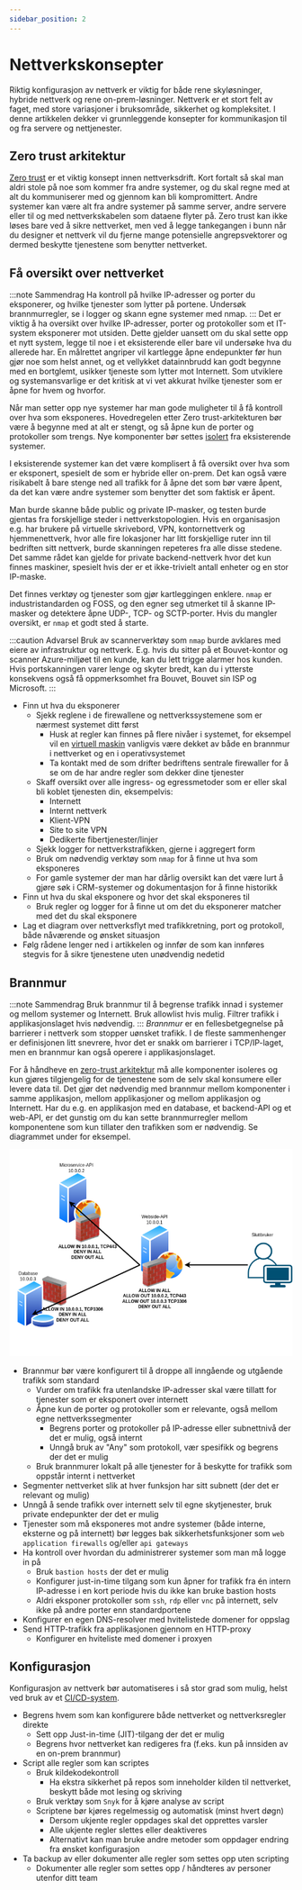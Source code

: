 ```yaml
---
sidebar_position: 2
---
```


# Nettverkskonsepter

Riktig konfigurasjon av nettverk er viktig for både rene skyløsninger, hybride nettverk og rene on-prem-løsninger. Nettverk er et stort felt av faget, med store
variasjoner i bruksområde, sikkerhet og kompleksitet. I denne artikkelen dekker vi grunnleggende konsepter for kommunikasjon til og fra servere og nettjenester.

## Zero trust arkitektur

[Zero trust](https://en.wikipedia.org/wiki/Zero_trust_security_model) er et viktig konsept innen nettverksdrift. Kort fortalt så skal man aldri stole på noe som
kommer fra andre systemer, og du skal regne med at alt du
kommuniserer med og gjennom kan bli kompromittert. Andre systemer kan være alt fra andre systemer på samme server, andre servere eller til og med
nettverkskabelen som dataene flyter på. Zero trust kan ikke løses bare ved å sikre nettverket, men ved å legge tankegangen i bunn når du designer et nettverk
vil du fjerne mange potensielle angrepsvektorer og dermed beskytte tjenestene som benytter nettverket.

## Få oversikt over nettverket

:::note Sammendrag
Ha kontroll på hvilke IP-adresser og porter du eksponerer, og hvilke tjenester som lytter på portene. Undersøk brannmurregler, se i logger og skann
egne systemer med nmap.
:::
Det er viktig å ha oversikt over hvilke IP-adresser, porter og protokoller som et IT-system eksponerer
mot utsiden. Dette gjelder uansett om du skal sette opp et nytt system, legge til noe
i et eksisterende eller bare vil undersøke hva du allerede har. En målrettet angriper vil kartlegge åpne endepunkter før hun gjør noe som helst annet, og et
vellykket
datainnbrudd kan godt begynne med en bortglemt, usikker tjeneste som lytter mot Internett. Som utviklere og
systemansvarlige er det kritisk at vi vet akkurat hvilke tjenester som er åpne for hvem og hvorfor.

Når man setter opp nye systemer har man gode muligheter til å få kontroll over hva som eksponeres. Hovedregelen etter Zero trust-arkitekturen bør være å begynne
med at alt er stengt, og så åpne kun de porter og protokoller som trengs. Nye komponenter bør
settes [isolert](http://localhost:3000/drifte/network#isolasjon-av-tjenester) fra eksisterende systemer.

I eksisterende systemer kan det være komplisert å få oversikt over hva som er eksponert, spesielt de som er hybride eller on-prem. Det kan også være
risikabelt å bare stenge ned all trafikk for å åpne det som bør være åpent, da det kan være andre systemer som benytter det som faktisk er åpent.

Man burde skanne både public og private IP-masker, og
testen burde gjentas fra forskjellige steder i nettverkstopologien. Hvis en organisasjon e.g. har brukere på virtuelle skrivebord, VPN, kontornettverk og
hjemmenettverk, hvor alle fire lokasjoner har litt forskjellige ruter inn til bedriften sitt nettverk, burde skanningen repeteres fra alle disse stedene. Det
samme rådet kan gjelde for private backend-nettverk hvor det kun finnes maskiner, spesielt hvis der er et ikke-trivielt antall enheter og en stor IP-maske.

Det finnes verktøy og tjenester som gjør kartleggingen enklere. `nmap` er industristandarden og FOSS, og den egner seg utmerket til å skanne IP-masker og
detektere åpne UDP-, TCP- og SCTP-porter. Hvis du mangler oversikt, er `nmap` et godt sted å starte.

:::caution Advarsel
Bruk av scannerverktøy som `nmap` burde avklares med eiere av infrastruktur og nettverk. E.g. hvis du sitter på
et Bouvet-kontor og scanner Azure-miljøet til en kunde, kan du lett trigge alarmer hos kunden. Hvis portskanningen
varer lenge og skyter bredt, kan du i ytterste konsekvens også få oppmerksomhet fra Bouvet, Bouvet sin ISP
og Microsoft.
:::

- Finn ut hva du eksponerer
    - Sjekk reglene i de firewallene og nettverkssystemene som er nærmest systemet ditt først
        - Husk at regler kan finnes på flere nivåer i systemet, for eksempel vil en [virtuell maskin](../06_deploye/03_virtual_machines.md) vanligvis være
          dekket av både en brannmur i nettverket og en i operativsystemet
        - Ta kontakt med de som drifter bedriftens sentrale firewaller for å se om de har andre regler som dekker dine tjenester
    - Skaff oversikt over alle ingress- og egressmetoder som er eller skal bli koblet tjenesten din, eksempelvis:
        - Internett
        - Internt nettverk
        - Klient-VPN
        - Site to site VPN
        - Dedikerte fibertjenester/linjer
    - Sjekk logger for nettverkstrafikken, gjerne i aggregert form
    - Bruk om nødvendig verktøy som `nmap` for å finne ut hva som eksponeres
    - For gamle systemer der man har dårlig oversikt kan det være lurt å gjøre søk i CRM-systemer og dokumentasjon for å finne historikk
- Finn ut hva du skal eksponere og hvor det skal eksponeres til
    - Bruk regler og logger for å finne ut om det du eksponerer matcher med det du skal eksponere
- Lag et diagram over nettverksflyt med trafikkretning, port og protokoll, både nåværende og ønsket situasjon
- Følg rådene lenger ned i artikkelen og innfør de som kan innføres stegvis for å sikre tjenestene uten unødvendig nedetid

## Brannmur

:::note Sammendrag
Bruk brannmur til å begrense trafikk innad i systemer og mellom systemer og Internett. Bruk allowlist hvis mulig. Filtrer trafikk i applikasjonslaget hvis
nødvendig.
:::
_Brannmur_ er en fellesbetgegnelse på barrierer i nettverk som stopper uønsket trafikk. I de fleste sammenhenger er definisjonen litt snevrere, hvor det er
snakk om barrierer i TCP/IP-laget, men en brannmur kan også operere i applikasjonslaget.

For å håndheve en [zero-trust arkitektur](https://en.wikipedia.org/wiki/Zero_trust_security_model) må alle komponenter isoleres og kun gjøres tilgjengelig for
de tjenestene som de selv skal konsumere eller levere data til. Det gjør det nødvendig med brannmur mellom komponenter i samme applikasjon, mellom applikasjoner
og mellom applikasjon og Internett. Har du e.g. en applikasjon med en database, et backend-API og et web-API, er det gunstig om du kan sette brannmurregler
mellom komponentene som kun tillater den trafikken som er nødvendig. Se diagrammet under for eksempel.

![image](./firewall-infrastructure.drawio.png)

- Brannmur bør være konfigurert til å droppe all inngående og utgående trafikk som standard
    - Vurder om trafikk fra utenlandske IP-adresser skal være tillatt for tjenester som er eksponert over internett
    - Åpne kun de porter og protokoller som er relevante, også mellom egne nettverkssegmenter
        - Begrens porter og protokoller på IP-adresse eller subnettnivå der det er mulig, også internt
        - Unngå bruk av "Any" som protokoll, vær spesifikk og begrens der det er mulig
    - Bruk brannmurer lokalt på alle tjenester for å beskytte for trafikk som oppstår internt i nettverket
- Segmenter nettverket slik at hver funksjon har sitt subnett (der det er relevant og mulig)
- Unngå å sende trafikk over internett selv til egne skytjenester, bruk private endepunkter der det er mulig
- Tjenester som må eksponeres mot andre systemer (både interne, eksterne og på internett) bør legges bak sikkerhetsfunksjoner som `web application firewalls` og/eller `api gateways`
- Ha kontroll over hvordan du administrerer systemer som man må logge in på
    - Bruk `bastion hosts` der det er mulig
    - Konfigurer just-in-time tilgang som kun åpner for trafikk fra én intern IP-adresse i en kort periode hvis du ikke kan bruke bastion hosts
    - Aldri eksponer protokoller som `ssh`, `rdp` eller `vnc` på internett, selv ikke på andre porter enn standardportene
- Konfigurer en egen DNS-resolver med hvitelistede domener for oppslag
- Send HTTP-trafikk fra applikasjonen gjennom en HTTP-proxy
    - Konfigurer en hviteliste med domener i proxyen

## Konfigurasjon

Konfigurasjon av nettverk bør automatiseres i så stor grad som mulig, helst ved bruk av et [CI/CD-system](../03_bygge/ci-cd.md).

- Begrens hvem som kan konfigurere både nettverket og nettverksregler direkte
    - Sett opp Just-in-time (JIT)-tilgang der det er mulig
    - Begrens hvor nettverket kan redigeres fra (f.eks. kun på innsiden av en on-prem brannmur)
- Script alle regler som kan scriptes
    - Bruk kildekodekontroll
        - Ha ekstra sikkerhet på repos som inneholder kilden til nettverket, beskytt både mot lesing og skriving
    - Bruk verktøy som `Snyk` for å kjøre analyse av script
    - Scriptene bør kjøres regelmessig og automatisk (minst hvert døgn)
        - Dersom ukjente regler oppdages skal det opprettes varsler
        - Alle ukjente regler slettes eller deaktiveres
        - Alternativt kan man bruke andre metoder som oppdager endring fra ønsket konfigurasjon
- Ta backup av eller dokumenter alle regler som settes opp uten scripting
    - Dokumenter alle regler som settes opp / håndteres av personer utenfor ditt team

```
